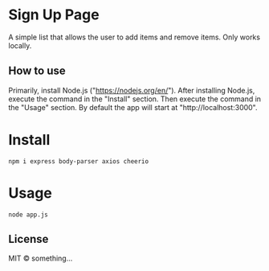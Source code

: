 # Sign Up Page

A simple list that allows the user to add items and remove items. Only works locally.

## How to use
Primarily, install Node.js ("https://nodejs.org/en/").
After installing Node.js, execute the command in the "Install" section. Then execute the command in the "Usage" section.
By default the app will start at "http://localhost:3000".

# Install

```
npm i express body-parser axios cheerio
```

# Usage

```
node app.js
```

## License

MIT © something...

